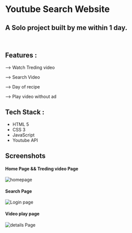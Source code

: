 <h1>Youtube Search Website</h1>

<h2>A Solo project built by me within 1 day.</h2>
<br>

## Features :

 <p>--> Watch Treding video</p>
 <p>--> Search Video</p>
 <p>--> Day of recipe</p>
 <p>--> Play video without ad</p>




## Tech Stack :

- HTML 5
- CSS 3
- JavaScript
- Youtube API


## Screenshots

<h4>Home Page  && Treding video Page</h4>
<img src="https://user-images.githubusercontent.com/107308031/189469709-b6db489f-99c9-423d-854d-c6d698616308.png"  alt="homepage"/>
<br>
<h4>Search Page</h4>
<img src="https://user-images.githubusercontent.com/107308031/189469450-d3c44493-f933-4ae0-bfce-9764d445c5dc.png" alt="Login page" />
<br>

<h4>Video play page</h4>
<img src="https://user-images.githubusercontent.com/107308031/189469460-81a92c2c-7bd1-4b00-a5d4-5d060c3adbb7.png" alt="details Page" />
